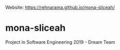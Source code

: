 Website: https://rehnarama.github.io/mona-sliceah/

# mona-sliceah
Project in Software Engineering 2019 - Dream Team



